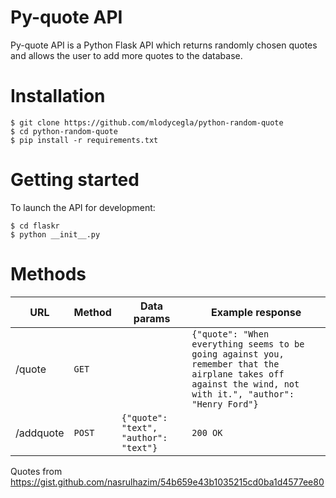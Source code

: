 # Py-quote API

Py-quote API is a Python Flask API which returns randomly chosen quotes and allows the user to add more quotes to the database.

# Installation

```
$ git clone https://github.com/mlodycegla/python-random-quote
$ cd python-random-quote
$ pip install -r requirements.txt
```

# Getting started

To launch the API for development:

```
$ cd flaskr
$ python __init__.py
```

# Methods


| URL       | Method | Data params                           | Example response                                                                                                                                          |
| ----------- | -------- | --------------------------------------- | ----------------------------------------------------------------------------------------------------------------------------------------------------------- |
| /quote    | `GET`  |                                       | `{"quote": "When everything seems to be going against you, remember that the airplane takes off against the wind, not with it.", "author": "Henry Ford"}` |
| /addquote | `POST` | `{"quote": "text", "author": "text"}` | `200 OK`                                                                                                                                                  |

Quotes from https://gist.github.com/nasrulhazim/54b659e43b1035215cd0ba1d4577ee80
